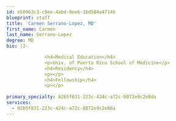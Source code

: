```yaml
---
id: e50063c3-c9ee-4abd-9ee6-1bd584a4714b
blueprint: staff
title: 'Carmen Serrano-Lopez, MD'
first_name: Carmen
last_name: Serrano-Lopez
degree: MD
bio: |2-

              <h4>Medical Education</h4>
              <p>Univ. of Puerto Rico School of Medicine</p>
              <h4>Residency</h4>
              <p></p>
              <h4>Fellowship</h4>
              <p></p>
          
primary_specialty: 82b5f831-223c-424c-a72c-8072e9c2e8da
services:
  - 82b5f831-223c-424c-a72c-8072e9c2e8da
---
```

